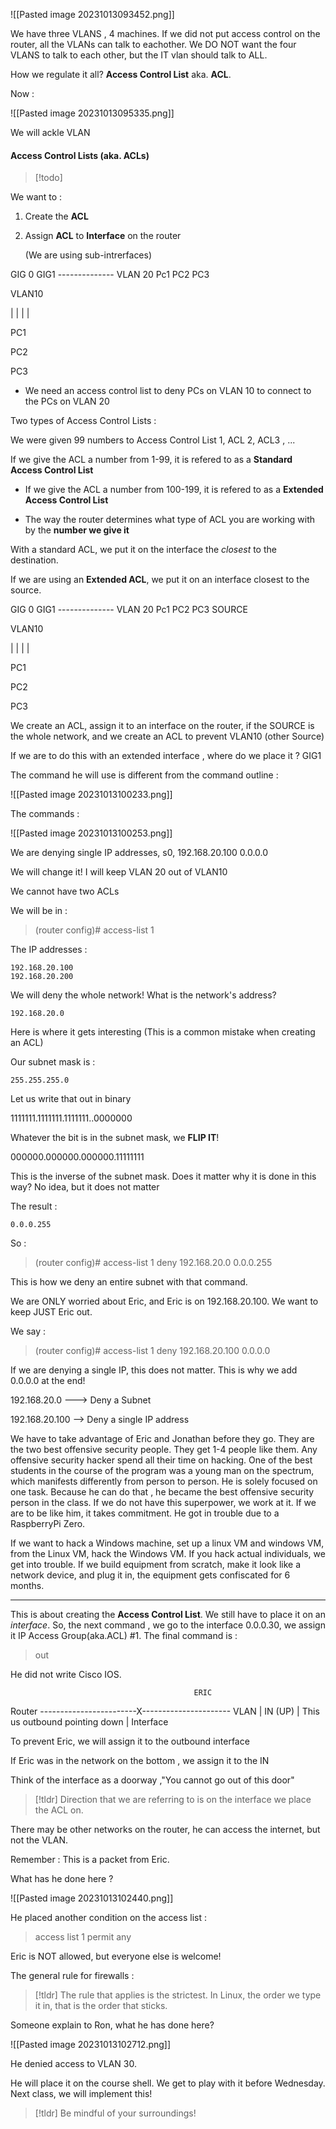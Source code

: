 


![[Pasted image 20231013093452.png]]



We have three VLANS , 4 machines. If we did not put access control on the router, all the VLANs can talk to eachother. We DO NOT want the four VLANS to talk to each other, but the IT vlan should talk to ALL. 


How we regulate it all? **Access Control List** aka. **ACL**.



Now : 


![[Pasted image 20231013095335.png]]

We will ackle VLAN 



#### Access Control Lists (aka. ACLs)

> [!todo] 
>  

We want to :

1. Create the **ACL**
2. Assign **ACL** to **Interface** on the router 

   
   (We are using sub-intrerfaces)




GIG 0                       GIG1 -------------- VLAN 20     Pc1 PC2 PC3 
 
VLAN10   


|
|
|
|

PC1 


PC2


PC3


- We need an access control list to deny PCs on VLAN 10 to connect to the PCs on VLAN 20


Two types of Access Control Lists :


We were given 99 numbers to Access Control List 1, ACL 2, ACL3 , ...


If we give the ACL a number from 1-99, it is refered to as a **Standard Access Control List**



- If we give the ACL a number from 100-199, it is refered to as a **Extended Access Control List**


- The way the router determines what type of ACL you are working with by the **number we give it**



With a standard ACL, we put it on the interface the *closest* to the destination. 


If we are using an **Extended ACL**, we put it on an interface closest to the source. 





GIG 0                       GIG1 -------------- VLAN 20     Pc1 PC2 PC3     SOURCE
 
VLAN10   


|
|
|
|

PC1 


PC2


PC3




We create an ACL, assign it to an interface on the router, if the SOURCE is the whole network, and we create an ACL to prevent VLAN10 (other Source)



If we are to do this with an extended interface , where do we place it ? GIG1





The command he will use is different from the command outline :

![[Pasted image 20231013100233.png]]



The commands : 


![[Pasted image 20231013100253.png]]


We are denying single IP addresses, s0, 192.168.20.100  0.0.0.0


We will change it! I will keep VLAN 20 out of VLAN10


We cannot have two ACLs


We will be in :

>(router config)# access-list 1

The IP addresses : 

	192.168.20.100
	192.168.20.200


We will deny the whole network! What is the network's address? 

	192.168.20.0


Here is where it gets interesting (This is a common mistake when creating an ACL)


Our subnet mask is :

	255.255.255.0


Let us write that out in binary 

1111111.1111111.1111111..0000000


Whatever the bit is in the subnet mask, we **FLIP IT**!


000000.000000.000000.11111111


This is the inverse of the subnet mask. Does it matter why it is done in this way? No idea, but it does not matter


The result :

	0.0.0.255


So : 


>(router config)# access-list 1 deny 192.168.20.0 0.0.0.255




This is how we deny an entire subnet with that command. 




We are ONLY worried about Eric, and Eric is on 192.168.20.100. We want to keep JUST Eric out.


We say : 

>(router config)# access-list 1 deny 192.168.20.100 0.0.0.0


If we are denying a single IP, this does not matter. This is why we add 0.0.0.0 at the end!


192.168.20.0 ---> Deny a Subnet

192.168.20.100 --> Deny a single IP address



We have to take advantage of Eric and Jonathan before they go. They are the two best offensive security people. They get 1-4 people like them. Any offensive security hacker spend all their time on hacking. One of the best students in the course of the program was a young man on the spectrum, which manifests differently from person to person. He is solely focused on one task. Because he can do that , he became the best offensive security person in the class. If we do not have this superpower, we work at it. If we are to be like him, it takes commitment. He got in trouble due to a RaspberryPi Zero.


If we want to hack a Windows machine, set up a linux VM and windows VM, from the Linux VM, hack the Windows VM. If you hack actual individuals, we get into trouble. If we build equipment from scratch, make it look like a network device, and plug it in, the equipment gets confiscated for 6 months. 


------------------------


This is about creating the **Access Control List**. We still have to place it on an *interface*. So, the next command , we go to the interface 0.0.0.30, we assign it IP Access Group(aka.ACL) #1. The final command is :

>out


He did not write Cisco IOS.

                                             ERIC

 Router    ------------------------X---------------------- VLAN
 | 
IN (UP) |         This us outbound pointing down
 |
 Interface




To prevent Eric, we will assign it to the outbound interface



If Eric was in the network on the bottom , we assign it to the IN



Think of the interface as a doorway ,"You cannot go out of this door"

> [!tldr] 
>  Direction that we are referring to is on the interface we place the ACL on. 


There may be other networks on the router, he can access the internet, but not the VLAN. 


Remember : This is a packet from Eric.



What has he done here ? 


![[Pasted image 20231013102440.png]]


He placed another condition on the access list :

>access list 1 permit any


Eric is NOT allowed, but everyone else is welcome!


The general rule for firewalls : 

>[!tldr]
>The rule that applies is the strictest. In Linux, the order we type it in, that is the order that sticks. 



Someone explain to Ron, what he has done here? 



![[Pasted image 20231013102712.png]]


He denied access to VLAN 30. 




He will place it on the course shell. We get to play with it before Wednesday. Next class, we will implement this!



>[!tldr]
>Be mindful of your surroundings!



